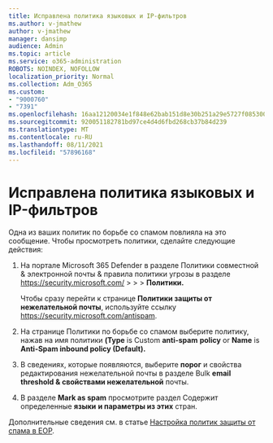 ```yaml
---
title: Исправлена политика языковых и IP-фильтров
ms.author: v-jmathew
author: v-jmathew
manager: dansimp
audience: Admin
ms.topic: article
ms.service: o365-administration
ROBOTS: NOINDEX, NOFOLLOW
localization_priority: Normal
ms.collection: Adm_O365
ms.custom:
- "9000760"
- "7391"
ms.openlocfilehash: 16aa12120034e1f848e62bab151d8e30b251a29e5727f085300d74ca7b49ca52
ms.sourcegitcommit: 920051182781bd97ce4d4d6fbd268cb37b84d239
ms.translationtype: MT
ms.contentlocale: ru-RU
ms.lasthandoff: 08/11/2021
ms.locfileid: "57896168"
---
```

# <a name="fix-languageip-filter-policy"></a>Исправлена политика языковых и IP-фильтров

Одна из ваших политик по борьбе со спамом повлияла на это сообщение. Чтобы просмотреть политики, сделайте следующие действия:

1. На портале Microsoft 365 Defender в разделе Политики совместной & электронной почты & правила политики угрозы в разделе <https://security.microsoft.com/>  \>  \>  \>  **Политики.**

   Чтобы сразу перейти к странице **Политики защиты от нежелательной почты**, используйте ссылку <https://security.microsoft.com/antispam>.

2. На странице Политики по борьбе со спамом выберите политику, нажав на имя политики **(Type** is Custom **anti-spam** **policy** or **Name** is **Anti-Spam inbound policy (Default).**
3. В сведениях, которые появляются, выберите **порог** и свойства редактирования нежелательной почты в разделе Bulk **email threshold & свойствами нежелательной** почты.
4. В разделе **Mark as spam** просмотрите раздел Содержит определенные **языки** **и параметры из этих** стран.

Дополнительные сведения см. в статье [Настройка политик защиты от спама в EOP](https://docs.microsoft.com/microsoft-365/security/office-365-security/configure-your-spam-filter-policies).
